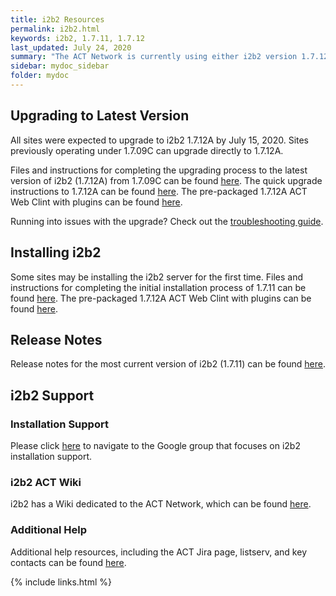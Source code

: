 ```yaml
---
title: i2b2 Resources
permalink: i2b2.html
keywords: i2b2, 1.7.11, 1.7.12
last_updated: July 24, 2020
summary: "The ACT Network is currently using either i2b2 version 1.7.12A (Waves 1-4) or 1.7.11 (Wave 5). Sites were expected to upgrade to version 1.7.12A in July of 2020. Sites previously operating under 1.7.09C can upgrade directly to 1.7.12."
sidebar: mydoc_sidebar
folder: mydoc
---
```


## Upgrading to Latest Version
All sites were expected to upgrade to i2b2 1.7.12A by July 15, 2020. Sites previously operating under 1.7.09C can upgrade directly to 1.7.12A. 

Files and instructions for completing the upgrading process to the latest version of i2b2 (1.7.12A) from 1.7.09C can be found [here](https://community.i2b2.org/wiki/display/ACT/ACT+Sites%3A+i2b2+upgrade+from+1.7.09c+to+1.7.12A). The quick upgrade instructions to 1.7.12A can be found [here](https://www.i2b2.org/software/projects/hivecore/i2b2QuickUpgrade.pdf). The pre-packaged 1.7.12A ACT Web Clint with plugins can be found [here](https://community.i2b2.org/wiki/display/ACT/Download).

Running into issues with the upgrade? Check out the [troubleshooting guide](https://community.i2b2.org/wiki/pages/viewpage.action?pageId=31916121).

## Installing i2b2
Some sites may be installing the i2b2 server for the first time. Files and instructions for completing the initial installation process of 1.7.11 can be found [here](https://community.i2b2.org/wiki/display/getstarted/i2b2+Installation+Guide). The pre-packaged 1.7.12A ACT Web Clint with plugins can be found [here](https://community.i2b2.org/wiki/display/ACT/Download).

## Release Notes
Release notes for the most current version of i2b2 (1.7.11) can be found [here](https://www.i2b2.org/software/releaseNotes_current.pdf).

## i2b2 Support
### Installation Support
Please click [here](https://groups.google.com/forum/#!forum/i2b2-install-help) to navigate to the Google group that focuses on i2b2 installation support. 

### i2b2 ACT Wiki
i2b2 has a Wiki dedicated to the ACT Network, which can be found [here](https://community.i2b2.org/wiki/display/ACT/Accrual+to+Clinical+Trials+i2b2+Community+Wiki).

### Additional Help
Additional help resources, including the ACT Jira page, listserv, and key contacts can be found [here](/ACT-Network/help.html).

{% include links.html %}
